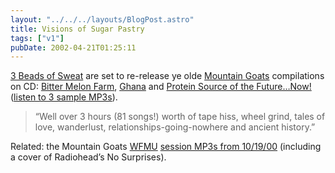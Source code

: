 ```yaml
---
layout: "../../../layouts/BlogPost.astro"
title: Visions of Sugar Pastry
tags: ["v1"]
pubDate: 2002-04-21T01:25:11
---
```


[3 Beads of Sweat][1] are set to re-release ye olde [Mountain Goats][2] compilations on CD: [Bitter Melon Farm][3], [Ghana][4] and [Protein Source of the Future&#8230;Now!][5] ([listen to 3 sample MP3s][6]).

> &#8220;Well over 3 hours (81 songs!) worth of tape hiss, wheel grind, tales of love, wanderlust, relationships-going-nowhere and ancient history.&#8221;

Related: the Mountain Goats [WFMU][7] [session MP3s from 10/19/00][8] (including a cover of Radiohead&#8217;s No Surprises).

[1]: http://www.3bos.com/ "3 Beads of Sweat record label"
[2]: http://www.themountaingoats.net/
[3]: http://www.3bos.com/label/releases/1002.html "the Mountain Goats: 'Bitter Melon Farm'"
[4]: http://www.3bos.com/label/releases/1003.html "the Mountain Goats: 'Ghana'"
[5]: http://www.3bos.com/label/releases/1001.html "the Mountain Goats: 'Protein Source of the Future...Now!'"
[6]: http://www.3bos.com/label/artists/mountaingoats/mountaingoats_mp3.html "Listen to 'Love Cuts the Strings', 'Star Dusting' and 'Going to Port Washington'"
[7]: http://www.wfmu.org/ "WFMU: excellent 'non-commercial, freeform radio station' broadcasting online"
[8]: http://www.knerd.com/~sashwap/goats/
